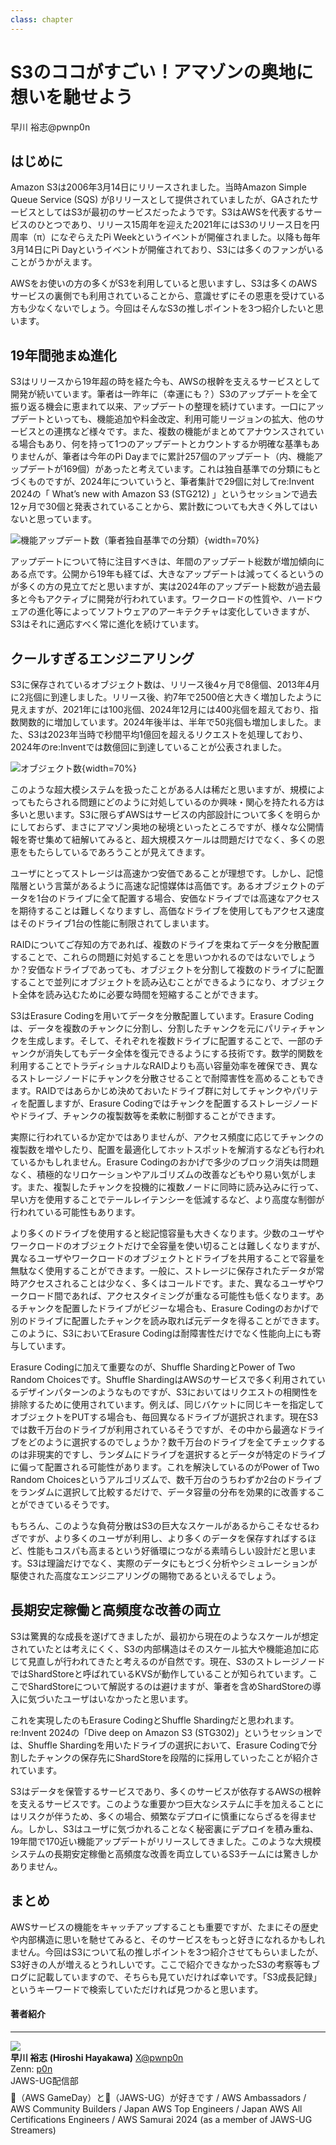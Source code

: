 ```yaml
---
class: chapter
---
```


# S3のココがすごい！アマゾンの奥地に想いを馳せよう

<div class="flush-right">
早川 裕志@pwnp0n
</div>

## はじめに

Amazon S3は2006年3月14日にリリースされました。当時Amazon Simple Queue Service (SQS) がβリリースとして提供されていましたが、GAされたサービスとしてはS3が最初のサービスだったようです。S3はAWSを代表するサービスのひとつであり、リリース15周年を迎えた2021年にはS3のリリース日を円周率（π）になぞらえたPi Weekというイベントが開催されました。以降も毎年3月14日にPi Dayというイベントが開催されており、S3には多くのファンがいることがうかがえます。

AWSをお使いの方の多くがS3を利用していると思いますし、S3は多くのAWSサービスの裏側でも利用されていることから、意識せずにその恩恵を受けている方も少なくないでしょう。今回はそんなS3の推しポイントを3つ紹介したいと思います。

## 19年間弛まぬ進化

S3はリリースから19年超の時を経た今も、AWSの根幹を支えるサービスとして開発が続いています。筆者は一昨年に（幸運にも？）S3のアップデートを全て振り返る機会に恵まれて以来、アップデートの整理を続けています。一口にアップデートといっても、機能追加や料金改定、利用可能リージョンの拡大、他のサービスとの連携など様々です。また、複数の機能がまとめてアナウンスされている場合もあり、何を持って1つのアップデートとカウントするか明確な基準もありませんが、筆者は今年のPi Dayまでに累計257個のアップデート（内、機能アップデートが169個）があったと考えています。これは独自基準での分類にもとづくものですが、2024年についていうと、筆者集計で29個に対してre:Invent 2024の「 What’s new with Amazon S3 (STG212) 」というセッションで過去12ヶ月で30個と発表されていることから、累計数についても大きく外してはいないと思っています。

![機能アップデート数（筆者独自基準での分類）](images/chap-p0n-S3/updates.png){width=70%}

アップデートについて特に注目すべきは、年間のアップデート総数が増加傾向にある点です。公開から19年も経てば、大きなアップデートは減ってくるというのが多くの方の見立てだと思いますが、実は2024年のアップデート総数が過去最多と今もアクティブに開発が行われています。ワークロードの性質や、ハードウェアの進化等によってソフトウェアのアーキテクチャは変化していきますが、S3はそれに適応すべく常に進化を続けています。

## クールすぎるエンジニアリング

S3に保存されているオブジェクト数は、リリース後4ヶ月で8億個、2013年4月に2兆個に到達しました。リリース後、約7年で2500倍と大きく増加したように見えますが、2021年には100兆個、2024年12月には400兆個を超えており、指数関数的に増加しています。2024年後半は、半年で50兆個も増加しました。また、S3は2023年当時で秒間平均1億回を超えるリクエストを処理しており、2024年のre:Inventでは数億回に到達していることが公表されました。

![オブジェクト数](images/chap-p0n-S3/objects.png){width=70%}

このような超大模システムを扱ったことがある人は稀だと思いますが、規模によってもたらされる問題にどのように対処しているのか興味・関心を持たれる方は多いと思います。S3に限らずAWSはサービスの内部設計について多くを明らかにしておらず、まさにアマゾン奥地の秘境といったところですが、様々な公開情報を寄せ集めて紐解いてみると、超大規模スケールは問題だけでなく、多くの恩恵をもたらしているであろうことが見えてきます。

ユーザにとってストレージは高速かつ安価であることが理想です。しかし、記憶階層という言葉があるように高速な記憶媒体は高価です。あるオブジェクトのデータを1台のドライブに全て配置する場合、安価なドライブでは高速なアクセスを期待することは難しくなりますし、高価なドライブを使用してもアクセス速度はそのドライブ1台の性能に制限されてしまいます。

RAIDについてご存知の方であれば、複数のドライブを束ねてデータを分散配置することで、これらの問題に対処することを思いつかれるのではないでしょうか？安価なドライブであっても、オブジェクトを分割して複数のドライブに配置することで並列にオブジェクトを読み込むことができるようになり、オブジェクト全体を読み込むために必要な時間を短縮することができます。

S3はErasure Codingを用いてデータを分散配置しています。Erasure Codingは、データを複数のチャンクに分割し、分割したチャンクを元にパリティチャンクを生成します。そして、それぞれを複数ドライブに配置することで、一部のチャンクが消失してもデータ全体を復元できるようにする技術です。数学的関数を利用することでトラディショナルなRAIDよりも高い容量効率を確保でき、異なるストレージノードにチャンクを分散させることで耐障害性を高めることもできます。RAIDではあらかじめ決めておいたドライブ群に対してチャンクやパリティを配置しますが、Erasure Codingではチャンクを配置するストレージノードやドライブ、チャンクの複製数等を柔軟に制御することができます。

実際に行われているか定かではありませんが、アクセス頻度に応じてチャンクの複製数を増やしたり、配置を最適化してホットスポットを解消するなども行われているかもしれません。Erasure Codingのおかげで多少のブロック消失は問題なく、積極的なリロケーションやアルゴリズムの改善などもやり易い気がします。また、複製したチャンクを投機的に複数ノードに同時に読み込みに行って、早い方を使用することでテールレイテンシーを低減するなど、より高度な制御が行われている可能性もあります。

より多くのドライブを使用すると総記憶容量も大きくなります。少数のユーザやワークロードのオブジェクトだけで全容量を使い切ることは難しくなりますが、異なるユーザやワークロードのオブジェクトとドライブを共用することで容量を無駄なく使用することができます。一般に、ストレージに保存されたデータが常時アクセスされることは少なく、多くはコールドです。また、異なるユーザやワークロード間であれば、アクセスタイミングが重なる可能性も低くなります。あるチャンクを配置したドライブがビジーな場合も、Erasure Codingのおかげで別のドライブに配置したチャンクを読み取れば元データを得ることができます。このように、S3においてErasure Codingは耐障害性だけでなく性能向上にも寄与しています。

Erasure Codingに加えて重要なのが、Shuffle ShardingとPower of Two Random Choicesです。Shuffle ShardingはAWSのサービスで多く利用されているデザインパターンのようなものですが、S3においてはリクエストの相関性を排除するために使用されています。例えば、同じバケットに同じキーを指定してオブジェクトをPUTする場合も、毎回異なるドライブが選択されます。現在S3では数千万台のドライブが利用されているそうですが、その中から最適なドライブをどのように選択するのでしょうか？数千万台のドライブを全てチェックするのは非現実的ですし、ランダムにドライブを選択するとデータが特定のドライブに偏って配置される可能性があります。これを解決しているのがPower of Two Random Choicesというアルゴリズムで、数千万台のうちわずか2台のドライブをランダムに選択して比較するだけで、データ容量の分布を効果的に改善することができているそうです。

もちろん、このような負荷分散はS3の巨大なスケールがあるからこそなせるわざですが、より多くのユーザが利用し、より多くのデータを保存すればするほど、性能もコスパも高まるという好循環につながる素晴らしい設計だと思います。S3は理論だけでなく、実際のデータにもとづく分析やシミュレーションが駆使された高度なエンジニアリングの賜物であるといえるでしょう。

## 長期安定稼働と高頻度な改善の両立

S3は驚異的な成長を遂げてきましたが、最初から現在のようなスケールが想定されていたとは考えにくく、S3の内部構造はそのスケール拡大や機能追加に応じて見直しが行われてきたと考えるのが自然です。現在、S3のストレージノードではShardStoreと呼ばれているKVSが動作していることが知られています。ここでShardStoreについて解説するのは避けますが、筆者を含めShardStoreの導入に気づいたユーザはいなかったと思います。

これを実現したのもErasure CodingとShuffle Shardingだと思われます。re:Invent 2024の「Dive deep on Amazon S3 (STG302)」というセッションでは、Shuffle Shardingを用いたドライブの選択において、Erasure Codingで分割したチャンクの保存先にShardStoreを段階的に採用していったことが紹介されています。

S3はデータを保管するサービスであり、多くのサービスが依存するAWSの根幹を支えるサービスです。このような重要かつ巨大なシステムに手を加えることにはリスクが伴うため、多くの場合、頻繁なデプロイに慎重にならざるを得ません。しかし、S3はユーザに気づかれることなく秘密裏にデプロイを積み重ね、19年間で170近い機能アップデートがリリースしてきました。このような大規模システムの長期安定稼働と高頻度な改善を両立しているS3チームには驚きしかありません。

## まとめ

AWSサービスの機能をキャッチアップすることも重要ですが、たまにその歴史や内部構造に思いを馳せてみると、そのサービスをもっと好きになれるかもしれません。今回はS3について私の推しポイントを3つ紹介させてもらいましたが、S3好きの人が増えるとうれしいです。ここで紹介できなかったS3の考察等もブログに記載していますので、そちらも見ていだければ幸いです。「S3成長記録」というキーワードで検索していただければ見つかると思います。

#### 著者紹介

---

<div class="author-profile">
    <img src="images/chap-p0n-S3/p0n.png">
    <div>
        <div>
            <b>早川 裕志 (Hiroshi Hayakawa)</b>
            <a href="https://x.com/pwnp0n">X@pwnp0n</a>
        </div>
        <div>
            Zenn: <a href="https://zenn.dev/p0n">p0n</a><br/>
            JAWS-UG配信部
        </div>
    </div>
</div>
<p style="margin-top: 0.5em; margin-bottom: 2em;">
🦄（AWS GameDay）と🦈（JAWS-UG）が好きです / AWS Ambassadors / AWS Community Builders / Japan AWS Top Engineers / Japan AWS All Certifications Engineers / AWS Samurai 2024 (as a member of JAWS-UG Streamers)
</p>

